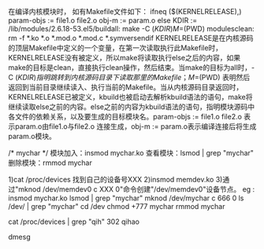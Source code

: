 在编译内核模块时，
如有Makefile文件如下：
ifneq ($(KERNELRELEASE),)
param-objs := file1.o file2.o
obj-m := param.o
else
KDIR := /lib/modules/2.6.18-53.el5/buildall:
make -C $(KDIR) M=$(PWD) modulesclean:
rm -f *.ko *.o *.mod.o *.mod.c *.symversendif
KERNELRELEASE是在内核源码的顶层Makefile中定义的一个变量，在第一次读取执行此Makefile时，KERNELRELEASE没有被定义，所以make将读取执行else之后的内容，如果make的目标是clean，直接执行clean操作，然后结束。当make的目标为all时，-C $(KDIR)指明跳转到内核源码目录下读取那里的Makefile；M=$(PWD) 表明然后返回到当前目录继续读入、执行当前的Makefile。当从内核源码目录返回时，KERNELRELEASE已被定义，kbuild也被启动去解析kbuild语法的语句，make将继续读取else之前的内容。else之前的内容为kbuild语法的语句，指明模块源码中各文件的依赖关系，以及要生成的目标模块名。param-objs
:= file1.o file2.o 表示param.o由file1.o与file2.o 连接生成，obj-m := param.o表示编译连接后将生成param.o模块。


/* mychar */
模块加入：insmod mychar.ko
查看模块：lsmod | grep "mychar"
删除模块：rmmod mychar

1)cat /proc/devices 找到自己的设备号XXX
2)insmod memdev.ko
3)通过"mknod /dev/memdev0 c XXX 0"命令创建"/dev/memdev0"设备节点。
eg :
insmod mychar.ko
lsmod | grep "mychar"
mknod /dev/mychar c 666 0
ls /dev/ | grep "mychar"
cd /dev
chmod +777 mychar
rmmod mychar


cat /proc/devices  | grep "qih"
302 qihao

dmesg
